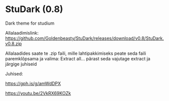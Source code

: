 # StuDark (0.8)
Dark theme for studium

Allalaadimislink: https://github.com/Goldenbeasty/StuDark/releases/download/v0.8/StuDark.v0.8.zip

Allalaadides saate te .zip faili, mille lahtipakkimiseks peate seda faili paremklõpsama ja valima: Extract all...
pärast seda vajutage extract ja järgige juhiseid

Juhised:

https://gph.is/g/amWdDPX

https://youtu.be/2VkRX69KOZk
